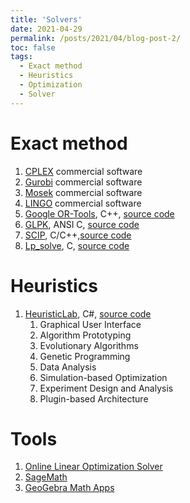 ```yaml
---
title: 'Solvers'
date: 2021-04-29
permalink: /posts/2021/04/blog-post-2/
toc: false
tags:
  - Exact method
  - Heuristics
  - Optimization
  - Solver
---
```



# Exact method

1. [CPLEX](https://www.ibm.com/analytics/cplex-optimizer) commercial software
2. [Gurobi](https://www.gurobi.com/) commercial software
3. [Mosek](https://www.mosek.com/) commercial software
4. [LINGO](https://www.lindo.com/index.php/products/lingo-and-optimization-modeling?catid=89&id=88:powerful-lingo-solvers) commercial software
5. [Google OR-Tools](https://developers.google.com/optimization), C++, [source code](https://github.com/google/or-tools)
6. [GLPK](https://www.gnu.org/software/glpk/), ANSI C, [source code](https://www.gnu.org/software/glpk/#TOCdownloading)
7. [SCIP](https://www.scipopt.org/), C/C++,[source code](https://scip.zib.de/download.php?fname=scipoptsuite-7.0.2.tgz)
8. [Lp_solve](https://cran.r-project.org/web/packages/lpSolve/index.html), C, [source code](https://cran.r-project.org/src/contrib/Archive/lpSolve)


# Heuristics

1. [HeuristicLab](https://dev.heuristiclab.com/trac.fcgi/wiki), C#, [source code](https://dev.heuristiclab.com/raw-attachment/wiki/Download/HeuristicLab%203.3.16.zip)
    1. Graphical User Interface
    2. Algorithm Prototyping
    3. Evolutionary Algorithms
    4. Genetic Programming
    5. Data Analysis
    6. Simulation-based Optimization
    7. Experiment Design and Analysis
    8. Plugin-based Architecture
    
# Tools

1. [Online Linear Optimization Solver](http://online-optimizer.appspot.com/)
2. [SageMath](https://www.sagemath.org/)
3. [GeoGebra Math Apps](https://www.geogebra.org/)

